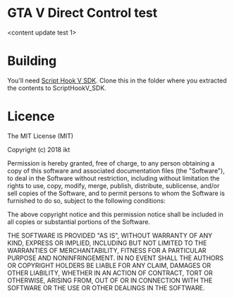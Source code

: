GTA V Direct Control test
===========

<content update test 1>

Building
====

You'll need [Script Hook V SDK](http://www.dev-c.com/gtav/scripthookv/). Clone
this in the folder where you extracted the contents to ScriptHookV_SDK.

Licence
====
The MIT License (MIT)

Copyright (c) 2018 ikt

Permission is hereby granted, free of charge, to any person obtaining a copy
of this software and associated documentation files (the "Software"), to deal
in the Software without restriction, including without limitation the rights
to use, copy, modify, merge, publish, distribute, sublicense, and/or sell
copies of the Software, and to permit persons to whom the Software is
furnished to do so, subject to the following conditions:

The above copyright notice and this permission notice shall be included in all
copies or substantial portions of the Software.

THE SOFTWARE IS PROVIDED "AS IS", WITHOUT WARRANTY OF ANY KIND, EXPRESS OR
IMPLIED, INCLUDING BUT NOT LIMITED TO THE WARRANTIES OF MERCHANTABILITY,
FITNESS FOR A PARTICULAR PURPOSE AND NONINFRINGEMENT. IN NO EVENT SHALL THE
AUTHORS OR COPYRIGHT HOLDERS BE LIABLE FOR ANY CLAIM, DAMAGES OR OTHER
LIABILITY, WHETHER IN AN ACTION OF CONTRACT, TORT OR OTHERWISE, ARISING FROM,
OUT OF OR IN CONNECTION WITH THE SOFTWARE OR THE USE OR OTHER DEALINGS IN THE
SOFTWARE.
